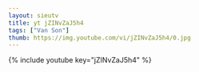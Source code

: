 ```yaml
--- 
layout: sieutv
title: yt jZINvZaJ5h4
tags: ["Van Son"]
thumb: https://img.youtube.com/vi/jZINvZaJ5h4/0.jpg
---
```

{% include youtube key="jZINvZaJ5h4" %} 
